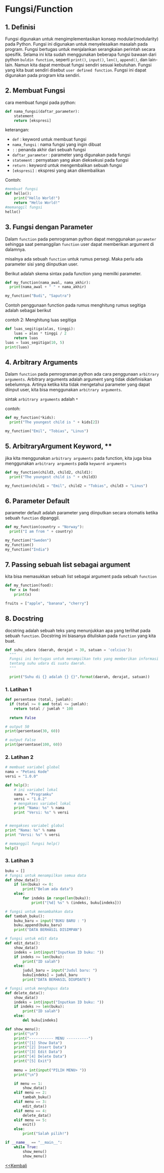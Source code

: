 <h1> Fungsi/Function </h1>

## 1. Definisi
Fungsi digunakan untuk mengimplementasikan konsep modular(modularity) pada Python. Fungsi ini digunakan untuk menyelesaikan masalah pada program. Fungsi bertugas untuk menjalankan serangkaian perintah secara spesifik. Selama ini kita sudah menggunakan beberapa fungsi bawaan dari python `buldin function`, seperti `print()`, `input()`, `len()`, `append()`, dan lain-lain.
Namun kita dapat membuat fungsi sendiri sesuai kebutuhan. Fungsi yang kita buat sendiri disebut `user defined function`. Fungsi ini dapat digunakan pada program kita sendiri.

## 2. Membuat Fungsi
cara membuat fungsi pada python:
```python
def nama_fungsi(daftar_parameter):
    statement
    return [ekspresi]
```
keterangan:
- `def` : keyword untuk membuat fungsi
- `nama_fungsi` : nama fungsi yang ingin dibuat
- `:` : penanda akhir dari sebuah fungsi
- `daftar_parameter` : parameter yang digunakan pada fungsi
- `statement` : pernyataan yang akan dieksekusi pada fungsi
- `return` : keyword untuk mengembalikan sebuah fungsi
- `[ekspresi]` : ekspresi yang akan dikembalikan

Contoh:
```python
#membuat fungsi
def hello():
    print("Hello World!")
    return "Hello World!"
#memanggil fungsi
hello()
```

## 3. Fungsi dengan Parameter

Dalam `function` pada pemrograman python dapat menggunakan `parameter` sehingga saat pemanggilan `function` user dapat memberikan argument di dalamnya.

misalnya ada sebuah `function` untuk rumus persegi. Maka perlu ada parameter sisi yang diinputkan user.

Berikut adalah skema sintax pada function yang memilki parameter.

```python
def my_function(nama_awal, nama_akhir):
  print(nama_awal + " " + nama_akhir)

my_function("Budi", "Saputra")
```

Contoh penggunaan function pada rumus menghitung rumus segitiga adalah sebagai berikut

contoh 2: Menghitung luas segitiga

```python
def luas_segitiga(alas, tinggi):
    luas = alas * tinggi / 2
    return luas
luas = luas_segitiga(10, 5)
print(luas)
```

## 4. Arbitrary Arguments

Dalam `function` pada pemrograman python ada cara penggunaan `arbitrary arguments`. Arbitrary arguments adalah argument yang tidak didefinisikan sebelumnya. Artinya ketika kita tidak mengetahui parameter yang dapat diinput user, kita bisa menggunakan `arbitrary arguments`.

sintak `arbitrary arguments` adalah `*`

contoh:

```python
def my_function(*kids):
  print("The youngest child is " + kids[2])

my_function("Emil", "Tobias", "Linus")
```

## 5. ArbitraryArgument Keyword, **

jika kita menggunakan `arbitrary arguments` pada function, kita juga bisa menggunakan `arbitrary arguments` pada `keyword arguments`

```python
def my_function(child3, child2, child1):
  print("The youngest child is " + child3)

my_function(child1 = "Emil", child2 = "Tobias", child3 = "Linus")
```

## 6. Parameter Default

parameter default adalah parameter yang diinputkan secara otomatis ketika sebuah `function` dipanggil.

```python
def my_function(country = "Norway"):
  print("I am from " + country)

my_function("Sweden")
my_function()
my_function("India")
```

## 7. Passing sebuah list sebagai argument

kita bisa memasukkan sebuah list sebagai argument pada sebuah `function`

```python
def my_function(food):
  for x in food:
    print(x)

fruits = ["apple", "banana", "cherry"]
```

## 8. Docstring

docstring adalah sebuah teks yang menunjukkan apa yang terlihat pada sebuah `function`. Docstring ini biasanya dituliskan pada `function` yang kita buat.

```python
def suhu_udara (daerah, derajat = 30, satuan = 'celcius'):
  """
  Fungsi ini bertugas untuk menampilkan teks yang memberikan informasi 
  tentang suhu udara di suatu daerah.
  """

  print("Suhu di {} adalah {} {}".format(daerah, derajat, satuan))
```

### 1. Latihan 1
```python
def persentase (total, jumlah):
  if (total >= 0 and total <= jumlah):
    return total / jumlah * 100
  
  return False

# output 50
print(persentase(30, 60))

# output False
print(persentase(100, 60))
```

### 2. Latihan 2

```python
# membuat variabel global
nama = "Petani Kode"
versi = "1.0.0"

def help():
    # ini variabel lokal
    nama = "Programku"
    versi = "1.0.2"
    # mengakses variabel lokal
    print "Nama: %s" % nama
    print "Versi: %s" % versi


# mengakses variabel global
print "Nama: %s" % nama
print "Versi: %s" % versi

# memanggil fungsi help()
help()

```

### 3. Latihan 3

```python
buku = []
# fungsi untuk menampilkan semua data
def show_data():
    if len(buku) <= 0:
        print("Belum ada data")
    else:
        for indeks in range(len(buku)):
            print("[%d] %s" % (indeks, buku[indeks]))

# fungsi untuk menambahkan data
def tambah_buku():
    buku_baru = input("BUKU BARU : ")
    buku.append(buku_baru)
    print("DATA BERHASIL DISIMPAN")

# fungsi untuk edit data
def edit_data():
    show_data()
    indeks = int(input("Inputkan ID buku: "))
    if indeks >= len(buku):
        print("ID salah")
    else:
        judul_baru = input("Judul baru: ")
        buku[indeks] = judul_baru
        print("DATA BERHASIL DIUPDATE")

# fungsi untuk menghapus data
def delete_data():
    show_data()
    indeks = int(input("Inputkan ID buku: "))
    if indeks >= len(buku):
        print("ID salah")
    else:
        del buku[indeks]

def show_menu():
    print("\n")
    print("----------- MENU ----------")
    print("[1] Show Data")
    print("[2] Insert Data")
    print("[3] Edit Data")
    print("[4] Delete Data")
    print("[5] Exit")
    
    menu = int(input("PILIH MENU> "))
    print("\n")

    if menu == 1:
        show_data()
    elif menu == 2:
        tambah_buku()
    elif menu == 3:
        edit_data()
    elif menu == 4:
        delete_data()
    elif menu == 5:
        exit()
    else:
        print("Salah pilih!")

if __name__ == "__main__":
    while True:
        show_menu()
        show_menu()
```

[<<Kembali](README.md)
